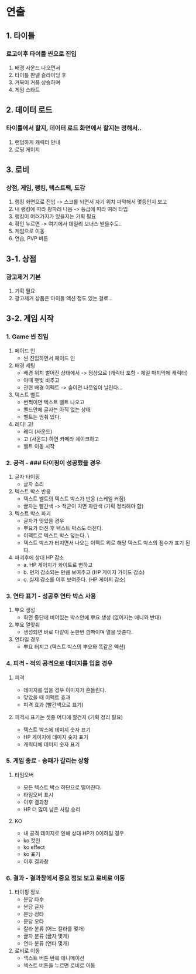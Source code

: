 # 연출
## 1. 타이틀
### 로고이후 타이틀 씬으로 진입
1) 배경 사운드 나오면서
2) 타이틀 판넬 슬라이딩 후
3) 거북이 거품 상승하며
4) 게임 스타트

## 2. 데이터 로드
### 타이틀에서 할지, 데이터 로드 화면에서 할지는 정해서..
1) 랜덤하게 캐릭터 안내
2) 로딩 게이지

## 3. 로비
### 상점, 게임, 랭킹, 텍스트팩, 도감
1) 랭킹 화면으로 진입 -> 스크롤 되면서 자기 위치 파악해서 몇등인지 보고
2) 내 랭킹에 따라 팡파레 나옴 -> 등급에 따라 여러 타입
3) 랭킹이 여러가지가 있을지는 기획 필요
4) 확인 누르면 -> 여기에서 데일리 보너스 받을수도..
5) 게임으로 이동 
6) 연습, PVP 버튼
 
## 3-1. 상점
### 광고제거 기본 
1) 기획 필요
2) 광고제거 상품은 아이들 액션 정도 있는 걸로...
 
## 3-2. 게임 시작
### 1. Game 씬 진입
1) 페이드 인
    - 씬 진입하면서 페이드 인
2) 배경 세팅
    - 배경 위치 벌어진 상태에서 -> 정상으로 (캐릭터 포함 - 제일 마지막에 캐릭터)
    - 아때 햇빛 비추고  
    - 관련 배경 이펙트 ->  숲이면 나뭇잎이 날린다...
3) 텍스트 벨트 
    - 번쩍이면 텍스트 벨트 나오고 
    - 벨드안에 글자는 아직 없는 상태
    - 벨트는 멈춰 있다. 
4) 레디! 고!
      - 레디 (사운드)
      - 고 (사운드) 하면 카메라 쉐이크하고 
      - 벨트 이동 시작  

### 2. 공격 - ### 타이핑이 성공했을 경우 
1) 글자 타이핑
    - 글자 소리 
2) 텍스트 박스 반응
    - 텍스트 벨트의 텍스트 박스가 반응 (스케일 커짐)
    - 글자는 빨간색 -> 적군이 치면 파란색 (기획 정리해야 함) 
3) 텍스트 박스 파괴
    - 글자가 맞았을 경우 
    - 뿌요가 터진 후 텍스트 박스도 터진다.
    - 이펙트로 텍스트 박스 덮는다. \
    - 텍스트 박스가 터지면서 나오는 이펙트 위로 해당 텍스트 박스의 점수가 표기 된다. 
4) 파괴후에 상대 HP 감소
    - a. HP 게이지가 화이트로 변하고
    - b. 먼저 감소되는 만큼 보여주고 (HP 게이지 가이드 감소)
    - c. 실제 감소를 이후 보여준다. (HP 게이지 감소)

### 3. 연타 표기 - 성공후 연타 박스 사용
1) 뿌요 생성
    - 화면 중단에 비어있는 박스안에 뿌요 생성 (없어지는 애니와 반대)
2) 뿌요 열맞춰
    - 생성되면 바로 다같이 눈한번 깜빡이며 열을 맞춘다.
3) 연타일 경우
      - 뿌요 터지고 (텍스트 박스의 뿌요와 똑같은 액션)   

### 4. 피격 - 적의 공격으로 데미지를 입을 경우
1) 피격
    - 데미지를 입을 경우 이미지가 흔들린다.
    - 맞았을 때 이펙트 효과
    - 피격 효과 (빨간색으로 표기)  

2) 피격시 표기는 셋중 어디에 할건지 (기획 정리 필요)
    - 텍스트 박스에 데미지 숫자 표기
    - HP 게이지에 데미지 숮자 표기
    - 캐릭터에 데미지 숫자 표기



### 5. 게임 종료 - 승패가 갈리는 상황
1) 타임오버
    - 모든 텍스트 박스 하단으로 떨어진다.
    - 타임오버 표시 
    - 이후 결과창
    - HP 더 많이 남은 사람 승리

2) KO
    - 내 공격 데미지로 인해 상대 HP가 0이하일 경우
    - ko 컷인
    - ko effect
    - ko 표기
    - 이후 결과창

### 6. 결과 - 결과창에서 중요 정보 보고 로비로 이동
1) 타이핑 정보
    - 분당 타수
    - 분당 글자
    - 분당 정타
    - 분당 오타
    - 칼라 분류 (어느 칼라를 몇개)
    - 글자 분류 (글자 몇개)
    - 연타 분류 (연타 몇개) 
2) 로비로 이동
    - 넥스트 버튼 반복 애니메이션
    - 넥스트 버튼을 누르면 로비로 이동
    

